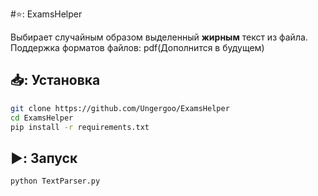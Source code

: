 #⭐: ExamsHelper

Выбирает случайным образом выделенный __жирным__ текст из файла. <br>
Поддержка форматов файлов: pdf(Дополнится в будущем)

## 📥: Установка
```bash
git clone https://github.com/Ungergoo/ExamsHelper
cd ExamsHelper
pip install -r requirements.txt
```
## ▶️: Запуск
```bash
python TextParser.py
```
